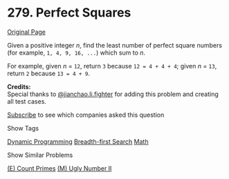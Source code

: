 # 279. Perfect Squares

[Original Page](https://leetcode.com/problems/perfect-squares/)

Given a positive integer _n_, find the least number of perfect square numbers (for example, `1, 4, 9, 16, ...`) which sum to _n_.

For example, given _n_ = `12`, return `3` because `12 = 4 + 4 + 4`; given _n_ = `13`, return `2` because `13 = 4 + 9`.

**Credits:**  
Special thanks to [@jianchao.li.fighter](https://leetcode.com/discuss/user/jianchao.li.fighter) for adding this problem and creating all test cases.

<div>

[Subscribe](/subscribe/) to see which companies asked this question

</div>

<div>

<div id="tags" class="btn btn-xs btn-warning">Show Tags</div>

<span class="hidebutton">[Dynamic Programming](/tag/dynamic-programming/) [Breadth-first Search](/tag/breadth-first-search/) [Math](/tag/math/)</span></div>

<div>

<div id="similar" class="btn btn-xs btn-warning">Show Similar Problems</div>

<span class="hidebutton">[(E) Count Primes](/problems/count-primes/) [(M) Ugly Number II](/problems/ugly-number-ii/)</span></div>